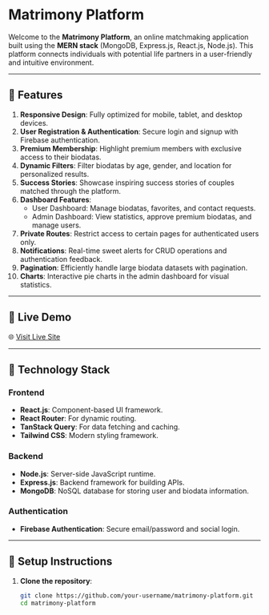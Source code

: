 # Matrimony Platform

Welcome to the **Matrimony Platform**, an online matchmaking application built using the **MERN stack** (MongoDB, Express.js, React.js, Node.js). This platform connects individuals with potential life partners in a user-friendly and intuitive environment.

---

## 🌟 Features

1. **Responsive Design**: Fully optimized for mobile, tablet, and desktop devices.
2. **User Registration & Authentication**: Secure login and signup with Firebase authentication.
3. **Premium Membership**: Highlight premium members with exclusive access to their biodatas.
4. **Dynamic Filters**: Filter biodatas by age, gender, and location for personalized results.
5. **Success Stories**: Showcase inspiring success stories of couples matched through the platform.
6. **Dashboard Features**:
   - User Dashboard: Manage biodatas, favorites, and contact requests.
   - Admin Dashboard: View statistics, approve premium biodatas, and manage users.
7. **Private Routes**: Restrict access to certain pages for authenticated users only.
8. **Notifications**: Real-time sweet alerts for CRUD operations and authentication feedback.
9. **Pagination**: Efficiently handle large biodata datasets with pagination.
10. **Charts**: Interactive pie charts in the admin dashboard for visual statistics.

---

## 🚀 Live Demo

🌐 [Visit Live Site](https://matrimonybd.netlify.app/home)

---

## 📂 Technology Stack

### Frontend
- **React.js**: Component-based UI framework.
- **React Router**: For dynamic routing.
- **TanStack Query**: For data fetching and caching.
- **Tailwind CSS**: Modern styling framework.

### Backend
- **Node.js**: Server-side JavaScript runtime.
- **Express.js**: Backend framework for building APIs.
- **MongoDB**: NoSQL database for storing user and biodata information.

### Authentication
- **Firebase Authentication**: Secure email/password and social login.

---

## 📜 Setup Instructions

1. **Clone the repository**:
   ```bash
   git clone https://github.com/your-username/matrimony-platform.git
   cd matrimony-platform
